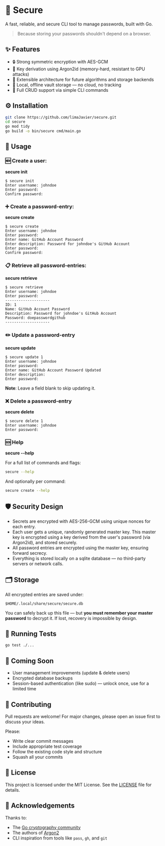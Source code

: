 # 🔐 Secure

A fast, reliable, and secure CLI tool to manage passwords, built with Go.

> Because storing your passwords shouldn't depend on a browser.

## ✨ Features

- 🔒 Strong symmetric encryption with AES-GCM
- 🧠 Key derivation using Argon2id (memory-hard, resistant to GPU attacks)
- 🧰 Extensible architecture for future algorithms and storage backends
- 📁 Local, offline vault storage — no cloud, no tracking
- 🧼 Full CRUD support via simple CLI commands

## ⚙️ Installation

```bash
git clone https://github.com/limaJavier/secure.git
cd secure
go mod tidy
go build -o bin/secure cmd/main.go
```

## 🚀 Usage

### 🆕 Create a user:

**secure init**

```console
$ secure init
Enter username: johndoe
Enter password:
Confirm password:
```

### ➕ Create a password-entry:

**secure create**

```console
$ secure create
Enter username: johndoe
Enter password:
Enter name: GitHub Account Password
Enter description: Password for johndoe's GitHub Account
Enter password:
Confirm password: 
```

### 📋 Retrieve all password-entries:

**secure retrieve**

```console
$ secure retrieve
Enter username: johndoe
Enter password:
--------------------
ID: 1
Name: GitHub Account Password
Description: Password for johndoe's GitHub Account
Password: doepasswordgithub
--------------------
```

### ✏️ Update a password-entry

**secure update <entry-id>**

```console
$ secure update 1
Enter username: johndoe
Enter password:
Enter name: GitHub Account Password Updated
Enter description:
Enter password:
```

**Note**: Leave a field blank to skip updating it.

### ❌ Delete a password-entry

**secure delete <entry-id>**

```console
$ secure delete 1
Enter username: johndoe
Enter password:
```

### 🆘 Help

**secure --help**

For a full list of commands and flags:

```bash
secure --help
```

And optionally per command:

```bash
secure create --help
```

## 🛡️ Security Design

* Secrets are encrypted with AES-256-GCM using unique nonces for each entry.
* Each user gets a unique, randomly generated master key. This master key is encrypted using a key derived from the user's password (via Argon2id), and stored securely.
* All password entries are encrypted using the master key, ensuring forward secrecy.
* Everything is stored locally on a sqlite database — no third-party servers or network calls.

## 🗂️ Storage

All encrypted entries are saved under:

```plaintext
$HOME/.local/share/secure/secure.db
```

You can safely back up this file — but **you must remember your master password** to decrypt it. If lost, recovery is impossible by design.

## 🧪 Running Tests

```bash
go test ./...
```

## 🧭 Coming Soon

* User management improvements (update & delete users)
* Encrypted database backups
* Session-based authentication (like sudo) — unlock once, use for a limited time

## 🤝 Contributing

Pull requests are welcome! For major changes, please open an issue first to discuss your ideas.

Please:

* Write clear commit messages
* Include appropriate test coverage
* Follow the existing code style and structure
* Squash all your commits


## 📄 License

This project is licensed under the MIT License. See the [LICENSE](LICENSE) file for details.

## 🙌 Acknowledgements

Thanks to:

* The [Go cryptography community](https://golang.org/pkg/crypto/)
* The authors of [Argon2](https://github.com/P-H-C/phc-winner-argon2)
* CLI inspiration from tools like `pass`, `gh`, and `git`
